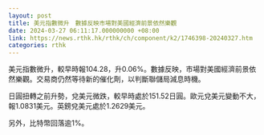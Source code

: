 ```yaml
---
layout: post
title: 美元指數微升　數據反映市場對美國經濟前景依然樂觀
date: 2024-03-27 06:11:17.000000000 +08:00
link: https://news.rthk.hk/rthk/ch/component/k2/1746398-20240327.htm
categories: rthk
---
```


美元指數微升，較早時報104.28，升0.06%。數據反映，市場對美國經濟前景依然樂觀。交易商仍然等待新的催化劑，以判斷聯儲局減息時機。

日圓扭轉之前升勢，兌美元微跌，較早時處於151.52日圓。歐元兌美元變動不大，報1.0831美元。英鎊兌美元處於1.2629美元。

另外，比特幣回落逾1%。

